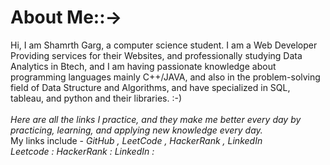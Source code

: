 <H1>About Me::-> </H1> Hi, I am Shamrth Garg, a computer science student. I am a Web Developer Providing services for their Websites, and professionally studying Data Analytics in Btech, and I am having passionate knowledge about programming languages mainly C++/JAVA, and also in the problem-solving field of Data Structure and Algorithms, and have specialized in SQL, tableau, and python and their libraries. :-) <br><br><i>
Here are all the links I practice, and they make me better every day by practicing, learning, and applying new knowledge every day.</i><br>
My links include - <i> GitHub , LeetCode , HackerRank , LinkedIn </i>
<br><i>
Leetcode :
HackerRank :
LinkedIn :
</i>
